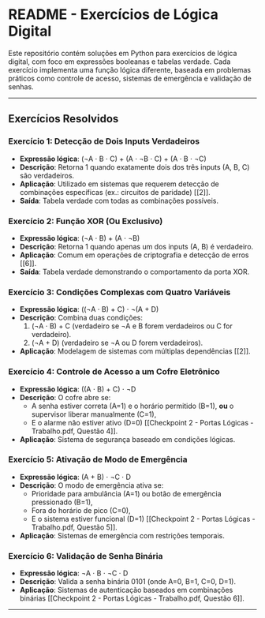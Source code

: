 # README - Exercícios de Lógica Digital

Este repositório contém soluções em Python para exercícios de lógica digital, com foco em expressões booleanas e tabelas verdade. Cada exercício implementa uma função lógica diferente, 
baseada em problemas práticos como controle de acesso, sistemas de emergência e validação de senhas.

---

## Exercícios Resolvidos

### Exercício 1: Detecção de Dois Inputs Verdadeiros
- **Expressão lógica**: (¬A ⋅ B ⋅ C) + (A ⋅ ¬B ⋅ C) + (A ⋅ B ⋅ ¬C)
- **Descrição**: Retorna 1 quando exatamente dois dos três inputs (A, B, C) são verdadeiros.
- **Aplicação**: Utilizado em sistemas que requerem detecção de combinações específicas (ex.: circuitos de paridade) [[2]].
- **Saída**: Tabela verdade com todas as combinações possíveis.

### Exercício 2: Função XOR (Ou Exclusivo)
- **Expressão lógica**: (¬A ⋅ B) + (A ⋅ ¬B)
- **Descrição**: Retorna 1 quando apenas um dos inputs (A, B) é verdadeiro.
- **Aplicação**: Comum em operações de criptografia e detecção de erros [[6]].
- **Saída**: Tabela verdade demonstrando o comportamento da porta XOR.

### Exercício 3: Condições Complexas com Quatro Variáveis
- **Expressão lógica**: ((¬A ⋅ B) + C) ⋅ ¬(A + D)
- **Descrição**: Combina duas condições:
  1. (¬A ⋅ B) + C (verdadeiro se ¬A e B forem verdadeiros ou C for verdadeiro).
  2. (¬A + D) (verdadeiro se ¬A ou D forem verdadeiros).
- **Aplicação**: Modelagem de sistemas com múltiplas dependências [[2]].

### Exercício 4: Controle de Acesso a um Cofre Eletrônico
- **Expressão lógica**: ((A ⋅ B) + C) ⋅ ¬D
- **Descrição**: O cofre abre se:
  - A senha estiver correta (A=1) e o horário permitido (B=1), **ou** o supervisor liberar manualmente (C=1),
  - E o alarme não estiver ativo (D=0) [[Checkpoint 2 - Portas Lógicas - Trabalho.pdf, Questão 4]].
- **Aplicação**: Sistema de segurança baseado em condições lógicas.

### Exercício 5: Ativação de Modo de Emergência
- **Expressão lógica**: (A + B) ⋅ ¬C ⋅ D
- **Descrição**: O modo de emergência ativa se:
  - Prioridade para ambulância (A=1) ou botão de emergência pressionado (B=1),
  - Fora do horário de pico (C=0),
  - E o sistema estiver funcional (D=1) [[Checkpoint 2 - Portas Lógicas - Trabalho.pdf, Questão 5]].
- **Aplicação**: Sistemas de emergência com restrições temporais.

### Exercício 6: Validação de Senha Binária
- **Expressão lógica**: ¬A ⋅ B ⋅ ¬C ⋅ D
- **Descrição**: Valida a senha binária 0101 (onde A=0, B=1, C=0, D=1).
- **Aplicação**: Sistemas de autenticação baseados em combinações binárias [[Checkpoint 2 - Portas Lógicas - Trabalho.pdf, Questão 6]].

---

